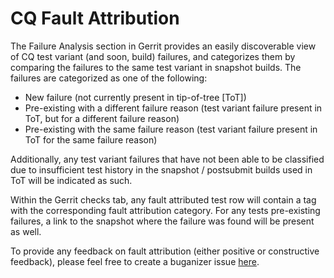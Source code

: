 # CQ Fault Attribution

The Failure Analysis section in Gerrit provides an easily discoverable view of
CQ test variant (and soon, build) failures, and categorizes them by comparing
the failures to the same test variant in snapshot builds. The failures are
categorized as one of the following:

- New failure (not currently present in tip-of-tree \[ToT\])
- Pre-existing with a different failure reason (test variant failure present in
  ToT, but for a different failure reason)
- Pre-existing with the same failure reason (test variant failure present in
  ToT for the same failure reason)

Additionally, any test variant failures that have not been able to be
classified due to insufficient test history in the snapshot / postsubmit builds
used in ToT will be indicated as such.

Within the Gerrit checks tab, any fault attributed test row will contain a tag
with the corresponding fault attribution category. For any tests pre-existing
failures, a link to the snapshot where the failure was found will be present as
well.

To provide any feedback on fault attribution (either positive or constructive
feedback), please feel free to create a buganizer issue [here](https://buganizer.corp.google.com/issues/new?component=1315651&template=1849636).

